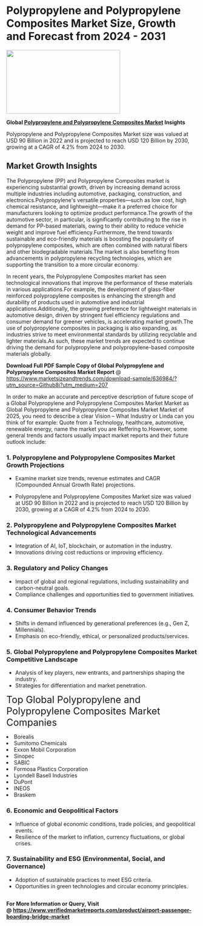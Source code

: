 <H1>Polypropylene and Polypropylene Composites Market Size, Growth and Forecast from 2024 - 2031</H1><img class="aligncenter size-medium wp-image-584254" src="https://thirdeyenews.in/wp-content/uploads/2024/09/Global-Market-Research-300x168.jpeg" alt="" width="300" height="168" /><p><strong>Global&nbsp;<a href="https://www.marketsizeandtrends.com/download-sample/636984/?utm_source=Github8j?utm_medium=207">Polypropylene and Polypropylene Composites Market</a> Insights</strong></p><p>Polypropylene and Polypropylene Composites Market size was valued at USD 90 Billion in 2022 and is projected to reach USD 120 Billion by 2030, growing at a CAGR of 4.2% from 2024 to 2030.</p><p><h2>Market Growth Insights</h2> <p>The Polypropylene (PP) and Polypropylene Composites market is experiencing substantial growth, driven by increasing demand across multiple industries including automotive, packaging, construction, and electronics.Polypropylene's versatile properties—such as low cost, high chemical resistance, and lightweight—make it a preferred choice for manufacturers looking to optimize product performance.The growth of the automotive sector, in particular, is significantly contributing to the rise in demand for PP-based materials, owing to their ability to reduce vehicle weight and improve fuel efficiency.Furthermore, the trend towards sustainable and eco-friendly materials is boosting the popularity of polypropylene composites, which are often combined with natural fibers and other biodegradable materials.The market is also benefiting from advancements in polypropylene recycling technologies, which are supporting the transition to a more circular economy.</p> <p>In recent years, the Polypropylene Composites market has seen technological innovations that improve the performance of these materials in various applications.For example, the development of glass-fiber reinforced polypropylene composites is enhancing the strength and durability of products used in automotive and industrial applications.Additionally, the growing preference for lightweight materials in automotive design, driven by stringent fuel efficiency regulations and consumer demand for greener vehicles, is accelerating market growth.The use of polypropylene composites in packaging is also expanding, as industries strive to meet environmental standards by utilizing recyclable and lighter materials.As such, these market trends are expected to continue driving the demand for polypropylene and polypropylene-based composite materials globally.<p><span class=""><strong>Download Full PDF Sample Copy of Global Polypropylene and Polypropylene Composites Market Report</strong> @ <a href="https://www.marketsizeandtrends.com/download-sample/636984/?utm_source=Github8j?utm_medium=207" target="_blank">https://www.marketsizeandtrends.com/download-sample/636984/?utm_source=Github8j?utm_medium=207</a></span></p><p>In order to make an accurate and perceptive description of future scope of a Global&nbsp;Polypropylene and Polypropylene Composites Market Market as Global&nbsp;Polypropylene and Polypropylene Composites Market Market of 2025, you need to describe a clear Vision &ndash; What Industry or Linda can you think of for example: Quote from a Technology, healthcare, automotive, renewable energy, name the market you are Reffering to.However, some general trends and factors usually impact market reports and their future outlook include:</p><h3>1.&nbsp;<strong>Polypropylene and Polypropylene Composites Market Growth Projections</strong></h3><ul><li>Examine market size trends, revenue estimates and CAGR (Compounded Annual Growth Rate) projections.</li><li><p>Polypropylene and Polypropylene Composites Market size was valued at USD 90 Billion in 2022 and is projected to reach USD 120 Billion by 2030, growing at a CAGR of 4.2% from 2024 to 2030.</p></li></ul><h3>2.&nbsp;<strong>Polypropylene and Polypropylene Composites Market Technological Advancements</strong></h3><ul><li>Integration of AI, IoT, blockchain, or automation in the industry.</li><li>Innovations driving cost reductions or improving efficiency.</li></ul><h3>3.&nbsp;<strong>Regulatory and Policy Changes</strong></h3><ul><li>Impact of global and regional regulations, including sustainability and carbon-neutral goals.</li><li>Compliance challenges and opportunities tied to government initiatives.</li></ul><h3>4.&nbsp;<strong>Consumer Behavior Trends</strong></h3><ul><li>Shifts in demand influenced by generational preferences (e.g., Gen Z, Millennials).</li><li>Emphasis on eco-friendly, ethical, or personalized products/services.</li></ul><h3>5.&nbsp;<strong>Global Polypropylene and Polypropylene Composites Market Competitive Landscape</strong></h3><ul><li>Analysis of key players, new entrants, and partnerships shaping the industry.</li><li>Strategies for differentiation and market penetration.</li></ul><p data-pm-slice="1 1 []"><span style="color: inherit; font-family: inherit; font-size: 25px;">Top Global Polypropylene and Polypropylene Composites Market Companies</span></p><div class="" data-test-id=""><p><li>Borealis</li><li> Sumitomo Chemicals</li><li> Exxon Mobil Corporation</li><li> Sinopec</li><li> SABIC</li><li> Formosa Plastics Corporation</li><li> Lyondell Basell Industries</li><li> DuPont</li><li> INEOS</li><li> Braskem</li></p></div><h3>6.&nbsp;<strong>Economic and Geopolitical Factors</strong></h3><ul><li>Influence of global economic conditions, trade policies, and geopolitical events.</li><li>Resilience of the market to inflation, currency fluctuations, or global crises.</li></ul><h3>7.&nbsp;<strong>Sustainability and ESG (Environmental, Social, and Governance)</strong></h3><ul><li>Adoption of sustainable practices to meet ESG criteria.</li><li>Opportunities in green technologies and circular economy principles.</li></ul><h2><strong style="font-size: 14px;">For More Information or Query, Visit @&nbsp;</strong><a style="background-color: #ffffff; font-size: 14px;" href="https://www.marketsizeandtrends.com/report/polypropylene-and-polypropylene-composites-market/" target="_blank">https://www.verifiedmarketreports.com/product/airport-passenger-boarding-bridge-market</a></h2>